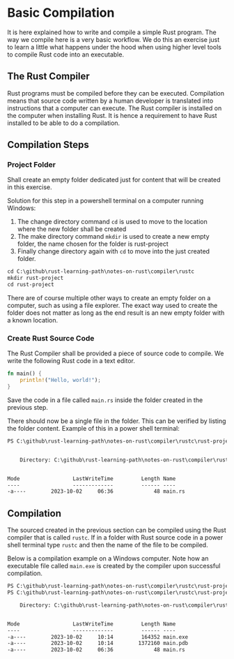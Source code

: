 # Basic Compilation

It is here explained how to write and compile a simple Rust program. The way we compile here is a very basic workflow. We do this an exercise just to learn a little what happens under the hood when using higher level tools to compile Rust code into an executable.

## The Rust Compiler

Rust programs must be compiled before they can be executed. Compilation means that source code written by a human developer is translated into instructions that a computer can execute. The Rust compiler is installed on the computer when installing Rust. It is hence a requirement to have Rust installed to be able to do a compilation.

## Compilation Steps

### Project Folder

Shall create an empty folder dedicated just for content that will be created in this exercise.

Solution for this step in a powershell terminal on a computer running Windows:

1. The change directory command `cd` is used to move to the location where the new folder shall be created
2. The make directory command `mkdir` is used to create a new empty folder, the name chosen for the folder is rust-project
3. Finally change directory again with `cd` to move into the just created folder.

```txt
cd C:\github\rust-learning-path\notes-on-rust\compiler\rustc
mkdir rust-project
cd rust-project
```

There are of course multiple other ways to create an empty folder on a computer, such as using a file explorer. The exact way used to create the folder does not matter as long as the end result is an new empty folder with a known location.

### Create Rust Source Code

The Rust Compiler shall be provided a piece of source code to compile. We write the following Rust code in a text editor.

```rust
fn main() {
    println!("Hello, world!");
}
```

Save the code in a file called `main.rs` inside the folder created in the previous step.

There should now be a single file in the folder. This can be verified by listing the folder content. Example of this in a power shell terminal:

```txt
PS C:\github\rust-learning-path\notes-on-rust\compiler\rustc\rust-project> ls


    Directory: C:\github\rust-learning-path\notes-on-rust\compiler\rustc\rust-project


Mode                 LastWriteTime         Length Name
----                 -------------         ------ ----
-a----        2023-10-02     06:36             48 main.rs

```

## Compilation

The sourced created in the previous section can be compiled using the Rust compiler that is called `rustc`. If in a  folder with Rust source code in a power shell terminal type `rustc` and then the name of the file to be compiled.

Below is a compilation example on a Windows computer. Note how an executable file called `main.exe` is created by the compiler upon successful compilation.

```txt
PS C:\github\rust-learning-path\notes-on-rust\compiler\rustc\rust-project> rustc .\main.rs
PS C:\github\rust-learning-path\notes-on-rust\compiler\rustc\rust-project> ls

    Directory: C:\github\rust-learning-path\notes-on-rust\compiler\rustc\rust-project


Mode                 LastWriteTime         Length Name
----                 -------------         ------ ----
-a----        2023-10-02     10:14         164352 main.exe
-a----        2023-10-02     10:14        1372160 main.pdb
-a----        2023-10-02     06:36             48 main.rs
```

